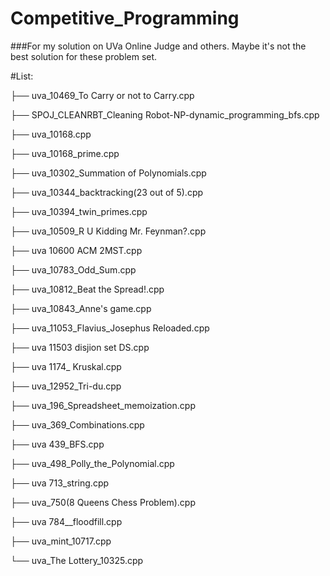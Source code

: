 # Competitive_Programming

###For my solution on UVa Online Judge and others. Maybe it's not the best solution for these problem set.

#List:

├── uva_10469_To Carry or not to Carry.cpp 

├── SPOJ_CLEANRBT_Cleaning Robot-NP-dynamic_programming_bfs.cpp

├── uva_10168.cpp

├── uva_10168_prime.cpp

├── uva_10302_Summation of Polynomials.cpp

├── uva_10344_backtracking(23 out of 5).cpp

├── uva_10394_twin_primes.cpp

├── uva_10509_R U Kidding Mr. Feynman?.cpp

├── uva 10600 ACM 2MST.cpp

├── uva_10783_Odd_Sum.cpp

├── uva_10812_Beat the Spread!.cpp

├── uva_10843_Anne's game.cpp

├── uva_11053_Flavius_Josephus Reloaded.cpp

├── uva 11503 disjion set DS.cpp

├── uva 1174_ Kruskal.cpp

├── uva_12952_Tri-du.cpp

├── uva_196_Spreadsheet_memoization.cpp

├── uva_369_Combinations.cpp

├── uva 439_BFS.cpp

├── uva_498_Polly_the_Polynomial.cpp

├── uva 713_string.cpp

├── uva_750(8 Queens Chess Problem).cpp

├── uva 784__floodfill.cpp

├── uva_mint_10717.cpp

└── uva_The Lottery_10325.cpp


